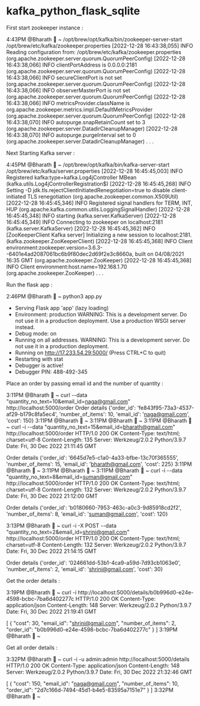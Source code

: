 # kafka_python_flask_sqlite


First start zookeeper instance :

 4:43PM @Bharath  ~ /opt/brew/opt/kafka/bin/zookeeper-server-start /opt/brew/etc/kafka/zookeeper.properties
[2022-12-28 16:43:38,055] INFO Reading configuration from: /opt/brew/etc/kafka/zookeeper.properties (org.apache.zookeeper.server.quorum.QuorumPeerConfig)
[2022-12-28 16:43:38,066] INFO clientPortAddress is 0.0.0.0:2181 (org.apache.zookeeper.server.quorum.QuorumPeerConfig)
[2022-12-28 16:43:38,066] INFO secureClientPort is not set (org.apache.zookeeper.server.quorum.QuorumPeerConfig)
[2022-12-28 16:43:38,066] INFO observerMasterPort is not set (org.apache.zookeeper.server.quorum.QuorumPeerConfig)
[2022-12-28 16:43:38,066] INFO metricsProvider.className is org.apache.zookeeper.metrics.impl.DefaultMetricsProvider (org.apache.zookeeper.server.quorum.QuorumPeerConfig)
[2022-12-28 16:43:38,070] INFO autopurge.snapRetainCount set to 3 (org.apache.zookeeper.server.DatadirCleanupManager)
[2022-12-28 16:43:38,070] INFO autopurge.purgeInterval set to 0 (org.apache.zookeeper.server.DatadirCleanupManager)
.
.
.

Next Starting Kafka server :

 4:45PM @Bharath  ~ /opt/brew/opt/kafka/bin/kafka-server-start /opt/brew/etc/kafka/server.properties
[2022-12-28 16:45:45,003] INFO Registered kafka:type=kafka.Log4jController MBean (kafka.utils.Log4jControllerRegistration$)
[2022-12-28 16:45:45,268] INFO Setting -D jdk.tls.rejectClientInitiatedRenegotiation=true to disable client-initiated TLS renegotiation (org.apache.zookeeper.common.X509Util)
[2022-12-28 16:45:45,346] INFO Registered signal handlers for TERM, INT, HUP (org.apache.kafka.common.utils.LoggingSignalHandler)
[2022-12-28 16:45:45,348] INFO starting (kafka.server.KafkaServer)
[2022-12-28 16:45:45,349] INFO Connecting to zookeeper on localhost:2181 (kafka.server.KafkaServer)
[2022-12-28 16:45:45,362] INFO [ZooKeeperClient Kafka server] Initializing a new session to localhost:2181. (kafka.zookeeper.ZooKeeperClient)
[2022-12-28 16:45:45,368] INFO Client environment:zookeeper.version=3.6.3--6401e4ad2087061bc6b9f80dec2d69f2e3c8660a, built on 04/08/2021 16:35 GMT (org.apache.zookeeper.ZooKeeper)
[2022-12-28 16:45:45,368] INFO Client environment:host.name=192.168.1.70 (org.apache.zookeeper.ZooKeeper)
.
.
.


Run the flask app :

 2:46PM @Bharath  ~ python3 app.py
 * Serving Flask app 'app' (lazy loading)
 * Environment: production
   WARNING: This is a development server. Do not use it in a production deployment.
   Use a production WSGI server instead.
 * Debug mode: on
 * Running on all addresses.
   WARNING: This is a development server. Do not use it in a production deployment.
 * Running on http://17.233.54.29:5000/ (Press CTRL+C to quit)
 * Restarting with stat
 * Debugger is active!
 * Debugger PIN: 488-492-345



Place an order by passing email id and the number of quantity :


 3:11PM @Bharath  ~ curl --data "quantity_no_text=10&email_id=naga@gmail.com" http://localhost:5000/order
Order details {'order_id': 'fe843f95-73a3-4537-af29-b179c8fa5ec4', 'number_of_items': 10, 'email_id': 'naga@gmail.com', 'cost': 150}
3:11PM @Bharath  ~ 
 3:11PM @Bharath  ~ 
 3:11PM @Bharath  ~ curl -i --data "quantity_no_text=15&email_id=bharath@gmail.com" http://localhost:5000/order
HTTP/1.0 200 OK
Content-Type: text/html; charset=utf-8
Content-Length: 135
Server: Werkzeug/2.0.2 Python/3.9.7
Date: Fri, 30 Dec 2022 21:11:45 GMT

Order details {'order_id': '6645d7e5-c1a0-4a33-bfbe-13c70f365555', 'number_of_items': 15, 'email_id': 'bharath@gmail.com', 'cost': 225}
3:11PM @Bharath  ~ 
 3:11PM @Bharath  ~ 
 3:11PM @Bharath  ~ curl -i --data "quantity_no_text=8&email_id=suman@gmail.com" http://localhost:5000/order
HTTP/1.0 200 OK
Content-Type: text/html; charset=utf-8
Content-Length: 132
Server: Werkzeug/2.0.2 Python/3.9.7
Date: Fri, 30 Dec 2022 21:12:00 GMT

Order details {'order_id': 'b0180660-7953-463c-a0c3-9d85918cd2f2', 'number_of_items': 8, 'email_id': 'suman@gmail.com', 'cost': 120}

 3:13PM @Bharath  ~ curl -i -X POST  --data "quantity_no_text=2&email_id=shrini@gmail.com" http://localhost:5000/order
HTTP/1.0 200 OK
Content-Type: text/html; charset=utf-8
Content-Length: 132
Server: Werkzeug/2.0.2 Python/3.9.7
Date: Fri, 30 Dec 2022 21:14:15 GMT

Order details {'order_id': '024661dd-53b1-4ca9-a59d-7d93cb1063e0', 'number_of_items': 2, 'email_id': 'shrini@gmail.com', 'cost': 30}



Get the order details :

 3:19PM @Bharath  ~ curl -i http://localhost:5000/details/b0b996d0-e24e-4598-bcbc-7ba6d402277c
HTTP/1.0 200 OK
Content-Type: application/json
Content-Length: 148
Server: Werkzeug/2.0.2 Python/3.9.7
Date: Fri, 30 Dec 2022 21:19:41 GMT

[
  {
    "cost": 30, 
    "email_id": "shrini@gmail.com", 
    "number_of_items": 2, 
    "order_id": "b0b996d0-e24e-4598-bcbc-7ba6d402277c"
  }
]
 3:19PM @Bharath  ~ 
 
 
 
 Get all order details :
 
  3:32PM @Bharath  ~ curl -i -u admin:admin http://localhost:5000/details                                 
HTTP/1.0 200 OK
Content-Type: application/json
Content-Length: 148
Server: Werkzeug/2.0.2 Python/3.9.7
Date: Fri, 30 Dec 2022 21:32:46 GMT

[
  {
    "cost": 150, 
    "email_id": "naga@gmail.com", 
    "number_of_items": 10, 
    "order_id": "2d7c166d-7494-45d1-b4e5-83595a7151e7"
  }
]
 3:32PM @Bharath  ~ 
